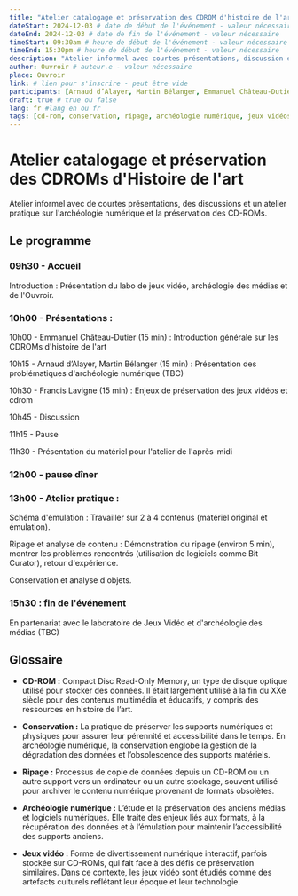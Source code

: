 ```yaml
---
title: "Atelier catalogage et préservation des CDROM d'histoire de l'art"
dateStart: 2024-12-03 # date de début de l'événement - valeur nécessaire
dateEnd: 2024-12-03 # date de fin de l'événement - valeur nécessaire
timeStart: 09:30am # heure de début de l'événement - valeur nécessaire
timeEnd: 15:30pm # heure de début de l'événement - valeur nécessaire
description: "Atelier informel avec courtes présentations, discussion et atelier pratique" # description - valeur  nécessaire
author: Ouvroir # auteur.e - valeur nécessaire
place: Ouvroir
link: # lien pour s'inscrire - peut être vide
participants: [Arnaud d’Alayer, Martin Bélanger, Emmanuel Château-Dutier, Francis Lavigne, Zoë Renaudie] # liste - la liste peut être vide mais il faut une liste
draft: true # true ou false
lang: fr #lang en ou fr
tags: [cd-rom, conservation, ripage, archéologie numérique, jeux vidéos] # liste - la liste peut être vide mais il faut une liste
---
```


# Atelier catalogage et  préservation des CDROMs d'Histoire de l'art

Atelier informel avec de courtes présentations, des discussions et un atelier pratique sur l'archéologie numérique et la préservation des CD-ROMs.

## Le programme

### 09h30 - Accueil

Introduction : Présentation du labo de jeux vidéo, archéologie des médias et de l'Ouvroir.

### 10h00 - Présentations :

10h00 - Emmanuel Château-Dutier (15 min) : Introduction générale sur les CDROMs d'histoire de l'art

10h15 - Arnaud d’Alayer, Martin Bélanger (15 min) : Présentation des problématiques d'archéologie numérique (TBC)

10h30 - Francis Lavigne (15 min) : Enjeux de préservation des jeux vidéos et cdrom  

10h45 - Discussion

11h15 - Pause

11h30 - Présentation du matériel pour l'atelier de l'après-midi

### 12h00 - pause dîner

### 13h00 - Atelier pratique :

Schéma d'émulation : Travailler sur 2 à 4 contenus (matériel original et émulation).

Ripage et analyse de contenu : Démonstration du ripage (environ 5 min), montrer les problèmes rencontrés (utilisation de logiciels comme Bit Curator), retour d'expérience.

Conservation et analyse d'objets. 

### 15h30 : fin de l'événement

En partenariat avec le laboratoire de Jeux Vidéo et d'archéologie des médias (TBC)

## Glossaire

- **CD-ROM :** Compact Disc Read-Only Memory, un type de disque optique utilisé pour stocker des données. Il était largement utilisé à la fin du XXe siècle pour des contenus multimédia et éducatifs, y compris des ressources en histoire de l’art.

- **Conservation :** La pratique de préserver les supports numériques et physiques pour assurer leur pérennité et accessibilité dans le temps. En archéologie numérique, la conservation englobe la gestion de la dégradation des données et l’obsolescence des supports matériels.

- **Ripage :** Processus de copie de données depuis un CD-ROM ou un autre support vers un ordinateur ou un autre stockage, souvent utilisé pour archiver le contenu numérique provenant de formats obsolètes.

- **Archéologie numérique :** L’étude et la préservation des anciens médias et logiciels numériques. Elle traite des enjeux liés aux formats, à la récupération des données et à l’émulation pour maintenir l’accessibilité des supports anciens.

- **Jeux vidéo :** Forme de divertissement numérique interactif, parfois stockée sur CD-ROMs, qui fait face à des défis de préservation similaires. Dans ce contexte, les jeux vidéo sont étudiés comme des artefacts culturels reflétant leur époque et leur technologie.
